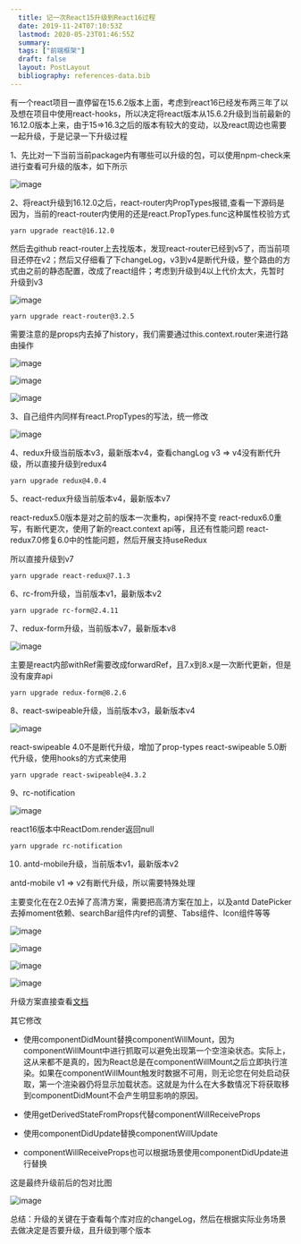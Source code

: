 ```yaml
---
  title: 记一次React15升级到React16过程
  date: 2019-11-24T07:10:53Z
  lastmod: 2020-05-23T01:46:55Z
  summary: 
  tags: ["前端框架"]
  draft: false
  layout: PostLayout
  bibliography: references-data.bib
---
```


有一个react项目一直停留在15.6.2版本上面，考虑到react16已经发布两三年了以及想在项目中使用react-hooks，所以决定将react版本从15.6.2升级到当前最新的16.12.0版本上来，由于15=>16.3之后的版本有较大的变动，以及react周边也需要一起升级，于是记录一下升级过程

1、先比对一下当前当前package内有哪些可以升级的包，可以使用npm-check来进行查看可升级的版本，如下所示

![image](https://user-images.githubusercontent.com/20950813/75605024-ce334d00-5b19-11ea-8959-966a59419295.png)

2、将react升级到16.12.0之后，react-router内PropTypes报错,查看一下源码是因为，当前的react-router内使用的还是react.PropTypes.func这种属性校验方式

```
yarn upgrade react@16.12.0
```

然后去github react-router上去找版本，发现react-router已经到v5了，而当前项目还停在v2；然后又仔细看了下changeLog，v3到v4是断代升级，整个路由的方式由之前的静态配置，改成了react组件；考虑到升级到4以上代价太大，先暂时升级到v3

![image](https://user-images.githubusercontent.com/20950813/75605090-a1336a00-5b1a-11ea-84f4-cb50aeb79c37.png)

```
yarn upgrade react-router@3.2.5
```

需要注意的是props内去掉了history，我们需要通过this.context.router来进行路由操作

![image](https://user-images.githubusercontent.com/20950813/75605584-02f5d300-5b1f-11ea-86f5-da595dddd473.png)

![image](https://user-images.githubusercontent.com/20950813/75605708-ead28380-5b1f-11ea-80fb-ef1f061ae461.png)

![image](https://user-images.githubusercontent.com/20950813/75605713-0b9ad900-5b20-11ea-9b65-6cffe07e6489.png)

3、自己组件内同样有react.PropTypes的写法，统一修改

![image](https://user-images.githubusercontent.com/20950813/75605120-e8b9f600-5b1a-11ea-9517-7f1ed6a1bf2a.png)

4、redux升级当前版本v3，最新版本v4，查看changLog v3 => v4没有断代升级，所以直接升级到redux4

```
yarn upgrade redux@4.0.4
```

5、react-redux升级当前版本v4，最新版本v7

react-redux5.0版本是对之前的版本一次重构，api保持不变
react-redux6.0重写，有断代更次，使用了新的react.context api等，且还有性能问题
react-redux7.0修复6.0中的性能问题，然后开展支持useRedux

所以直接升级到v7

```
yarn upgrade react-redux@7.1.3
```

6、rc-from升级，当前版本v1，最新版本v2

```
yarn upgrade rc-form@2.4.11
```

7、redux-form升级，当前版本v7，最新版本v8

![image](https://user-images.githubusercontent.com/20950813/75605375-40596100-5b1d-11ea-9893-16f482cce541.png)

主要是react内部withRef需要改成forwardRef，且7.x到8.x是一次断代更新，但是没有废弃api

```
yarn upgrade redux-form@8.2.6
```

8、react-swipeable升级，当前版本v3，最新版本v4

![image](https://user-images.githubusercontent.com/20950813/75605469-0fc5f700-5b1e-11ea-8413-863501d910d3.png)

react-swipeable 4.0不是断代升级，增加了prop-types
react-swipeable 5.0断代升级，使用hooks的方式来使用

```
yarn upgrade react-swipeable@4.3.2
```

9、rc-notification

![image](https://user-images.githubusercontent.com/20950813/75605414-9dedad80-5b1d-11ea-9433-70ec3d5edb83.png)

react16版本中ReactDom.render返回null

```
yarn upgrade rc-notification
```

10. antd-mobile升级，当前版本v1，最新版本v2

antd-mobile v1 => v2有断代升级，所以需要特殊处理

主要变化在在2.0去掉了高清方案，需要把高清方案在加上，以及antd DatePicker 去掉moment依赖、searchBar组件内ref的调整、Tabs组件、Icon组件等等

![image](https://user-images.githubusercontent.com/20950813/75605510-7519e800-5b1e-11ea-9ab0-3ba7d285cad8.png)

![image](https://user-images.githubusercontent.com/20950813/75605514-7a773280-5b1e-11ea-9498-5d5f62502583.png)

![image](https://user-images.githubusercontent.com/20950813/75605521-86fb8b00-5b1e-11ea-8042-77cafa62845b.png)

![image](https://user-images.githubusercontent.com/20950813/75605519-83680400-5b1e-11ea-9edf-804015df9627.png)


升级方案直接查看[文档](https://antd-mobile.gitee.io/docs/react/upgrade-notes-cn#%E9%AB%98%E6%B8%85%E6%96%B9%E6%A1%88?nsukey=U97lQ7d7a7z1UxPEuxG0HwQOrpqocSAEr8yOmV43eRqNsybdOsVSuPmg2btoqUC8jsYY5HrhblNkSCL58dc4a1T2kIWewBE8tYmGQ2rRHmUebN98sOYw82RxtueNN76hPmuiv83FqcA57aBXnml2ro8zWWM8EfeuYGkKjlb0i9b9rMzZgcH%2BHKPecE5zF4ZDPcmBPTEgtHz%2FGGdR%2BnEYnQ%3D%3D)

其它修改

- 使用componentDidMount替换componentWillMount，因为componentWillMount中进行抓取可以避免出现第一个空渲染状态。实际上，这从来都不是真的，因为React总是在componentWillMount之后立即执行渲染。如果在componentWillMount触发时数据不可用，则无论您在何处启动获取，第一个渲染器仍将显示加载状态。这就是为什么在大多数情况下将获取移到componentDidMount不会产生明显影响的原因。

- 使用getDerivedStateFromProps代替componentWillReceiveProps

- 使用componentDidUpdate替换componentWillUpdate

- componentWillReceiveProps也可以根据场景使用componentDidUpdate进行替换


这是最终升级前后的包对比图

![image](https://user-images.githubusercontent.com/20950813/75605202-ad6bf700-5b1b-11ea-8f00-fcc491e5e8a8.png)

总结：升级的关键在于查看每个库对应的changeLog，然后在根据实际业务场景去做决定是否要升级，且升级到哪个版本
